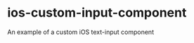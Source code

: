 ios-custom-input-component
=========================

An example of a custom iOS text-input component